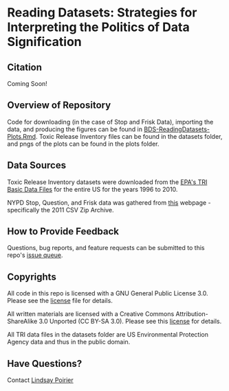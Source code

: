 # Reading Datasets: Strategies for Interpreting the Politics of Data Signification

## Citation

Coming Soon!

## Overview of Repository

Code for downloading (in the case of Stop and Frisk Data), importing the data, and producing the figures can be found in [BDS-ReadingDatasets-Plots.Rmd](https://github.com/lindsaypoirier/BDS-ReadingDatasets/blob/main/BDS-ReadingDatasets-Plots.Rmd). Toxic Release Inventory files can be found in the datasets folder, and pngs of the plots can be found in the plots folder.  

## Data Sources

Toxic Release Inventory datasets were downloaded from the [EPA's TRI Basic Data Files](https://www.epa.gov/toxics-release-inventory-tri-program/tri-basic-data-files-calendar-years-1987-2019?) for the entire US for the years 1996 to 2010.

NYPD Stop, Question, and Frisk data was gathered from [this](https://www1.nyc.gov/site/nypd/stats/reports-analysis/stopfrisk.page) webpage - specifically the 2011 CSV Zip Archive. 

## How to Provide Feedback

Questions, bug reports, and feature requests can be submitted to this repo's [issue queue](https://github.com/lindsaypoirier/BDS-ReadingDatasets/issues).

## Copyrights

All code in this repo is licensed with a GNU General Public License 3.0. Please see the [license](https://github.com/lindsaypoirier/BDS-ReadingDatasets/blob/main/LICENSE) file for details.

All written materials are licensed with a Creative Commons Attribution-ShareAlike 3.0 Unported (CC BY-SA 3.0). Please see this [license](https://creativecommons.org/licenses/by-sa/3.0/) for details.

All TRI data files in the datasets folder are US Environmental Protection Agency data and thus in the public domain.

## Have Questions?

Contact [Lindsay Poirier](mailto:lnpoirier@ucdavis.edu)
